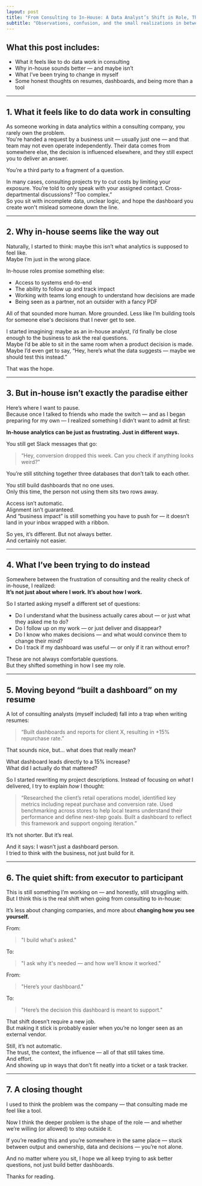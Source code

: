 ```yaml
---
layout: post
title: "From Consulting to In-House: A Data Analyst’s Shift in Role, Thinking, and Frustration"
subtitle: "Observations, confusion, and the small realizations in between"
---
```


## What this post includes:

- What it feels like to do data work in consulting  
- Why in-house sounds better — and maybe isn’t  
- What I’ve been trying to change in myself  
- Some honest thoughts on resumes, dashboards, and being more than a tool  

---

## 1. What it feels like to do data work in consulting

As someone working in data analytics within a consulting company, you rarely own the problem.  
You're handed a request by a business unit — usually just one — and that team may not even operate independently. Their data comes from somewhere else, the decision is influenced elsewhere, and they still expect you to deliver an answer.

You’re a third party to a fragment of a question.  

In many cases, consulting projects try to cut costs by limiting your exposure. You’re told to only speak with your assigned contact. Cross-departmental discussions? “Too complex.”  
So you sit with incomplete data, unclear logic, and hope the dashboard you create won't mislead someone down the line.

---

## 2. Why in-house seems like the way out

Naturally, I started to think: maybe this isn’t what analytics is supposed to feel like.  
Maybe I’m just in the wrong place.

In-house roles promise something else:

- Access to systems end-to-end  
- The ability to follow up and track impact  
- Working with teams long enough to understand how decisions are made  
- Being seen as a partner, not an outsider with a fancy PDF

All of that sounded more human. More grounded. Less like I’m building tools for someone else's decisions that I never get to see.

I started imagining: maybe as an in-house analyst, I’d finally be close enough to the business to ask the real questions.  
Maybe I’d be able to sit in the same room when a product decision is made. Maybe I’d even get to say, “Hey, here’s what the data suggests — maybe we should test this instead.”

That was the hope.

---

## 3. But in-house isn’t exactly the paradise either

Here’s where I want to pause.  
Because once I talked to friends who made the switch — and as I began preparing for my own — I realized something I didn’t want to admit at first:

**In-house analytics can be just as frustrating. Just in different ways.**

You still get Slack messages that go:

> “Hey, conversion dropped this week. Can you check if anything looks weird?”

You’re still stitching together three databases that don’t talk to each other.

You still build dashboards that no one uses.  
Only this time, the person not using them sits two rows away.

Access isn’t automatic.  
Alignment isn’t guaranteed.  
And “business impact” is still something you have to push for — it doesn’t land in your inbox wrapped with a ribbon.

So yes, it’s different. But not always better.  
And certainly not easier.

---

## 4. What I’ve been trying to do instead

Somewhere between the frustration of consulting and the reality check of in-house, I realized:  
**It’s not just about where I work. It’s about how I work.**

So I started asking myself a different set of questions:

- Do I understand what the business actually cares about — or just what they asked me to do?  
- Do I follow up on my work — or just deliver and disappear?  
- Do I know who makes decisions — and what would convince them to change their mind?  
- Do I track if my dashboard was useful — or only if it ran without error?

These are not always comfortable questions.  
But they shifted something in how I see my role.

---

## 5. Moving beyond “built a dashboard” on my resume

A lot of consulting analysts (myself included) fall into a trap when writing resumes:  
> “Built dashboards and reports for client X, resulting in +15% repurchase rate.”

That sounds nice, but… what does that really mean?

What dashboard leads directly to a 15% increase?  
What did I actually do that mattered?

So I started rewriting my project descriptions. Instead of focusing on *what* I delivered, I try to explain *how* I thought:

> “Researched the client’s retail operations model, identified key metrics including repeat purchase and conversion rate. Used benchmarking across stores to help local teams understand their performance and define next-step goals. Built a dashboard to reflect this framework and support ongoing iteration.”

It’s not shorter. But it’s real.

And it says: I wasn’t just a dashboard person.  
I tried to think with the business, not just build for it.

---

## 6. The quiet shift: from executor to participant

This is still something I’m working on — and honestly, still struggling with.  
But I think this is the real shift when going from consulting to in-house:

It’s less about changing companies, and more about **changing how you see yourself.**

From:
> "I build what's asked."

To:
> "I ask why it's needed — and how we’ll know it worked."

From:
> "Here’s your dashboard."

To:
> "Here’s the decision this dashboard is meant to support."

That shift doesn’t require a new job.  
But making it stick is probably easier when you’re no longer seen as an external vendor.

Still, it’s not automatic.  
The trust, the context, the influence — all of that still takes time.  
And effort.  
And showing up in ways that don’t fit neatly into a ticket or a task tracker.

---

## 7. A closing thought

I used to think the problem was the company — that consulting made me feel like a tool.

Now I think the deeper problem is the shape of the role — and whether we’re willing (or allowed) to step outside it.

If you’re reading this and you’re somewhere in the same place — stuck between output and ownership, data and decisions — you’re not alone.

And no matter where you sit, I hope we all keep trying to ask better questions, not just build better dashboards.

Thanks for reading.

